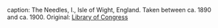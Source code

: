 caption: The Needles, I., Isle of Wight, England. Taken between ca. 1890 and ca. 1900. Original: [Library of Congress](http://www.loc.gov/pictures/item/2002708245/)
